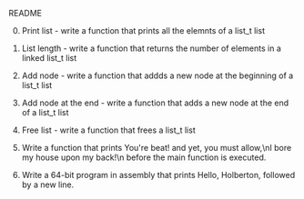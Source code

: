 README

0. Print list - write a function that prints all the elemnts of a list_t list
1. List length - write a function that returns the number of elements in a linked list_t list
2. Add node - write a function that addds a new node at the beginning of a list_t list
3. Add node at the end - write a function that adds a new node at the end of a list_t list
4. Free list - write a function that frees a list_t list

100. Write a function that prints You're beat! and yet, you must allow,\nI bore my house upon my back!\n before the main function is executed.

101. Write a 64-bit program in assembly that prints Hello, Holberton, followed by a new line.
